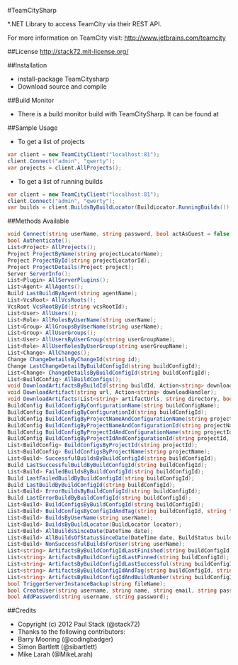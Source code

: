 #TeamCitySharp

*.NET Library to access TeamCity via their REST API.

For more information on TeamCity visit:
http://www.jetbrains.com/teamcity

##License 
http://stack72.mit-license.org/

##Installation
* install-package TeamCitysharp
* Download source and compile

##Build Monitor
* There is a build monitor build with TeamCitySharp. It can be found at <link>

##Sample Usage
* To get a list of projects

```c#
var client = new TeamCityClient("localhost:81");
client.Connect("admin", "qwerty");
var projects = client.AllProjects();
```


* To get a list of running builds

```c#
var client = new TeamCityClient("localhost:81");
client.Connect("admin", "qwerty");
var builds = client.BuildsByBuildLocator(BuildLocator.RunningBuilds());
```


##Methods Available
```c#
void Connect(string userName, string password, bool actAsGuest = false);
bool Authenticate();
List<Project> AllProjects();
Project ProjectByName(string projectLocatorName);
Project ProjectById(string projectLocatorId);
Project ProjectDetails(Project project);
Server ServerInfo();
List<Plugin> AllServerPlugins();
List<Agent> AllAgents();
Build LastBuildByAgent(string agentName);
List<VcsRoot> AllVcsRoots();
VcsRoot VcsRootById(string vcsRootId);
List<User> AllUsers();
List<Role> AllRolesByUserName(string userName);
List<Group> AllGroupsByUserName(string userName);
List<Group> AllUserGroups();
List<User> AllUsersByUserGroup(string userGroupName);
List<Role> AllUserRolesByUserGroup(string userGroupName);
List<Change> AllChanges();
Change ChangeDetailsByChangeId(string id);
Change LastChangeDetailByBuildConfigId(string buildConfigId);
List<Change> ChangeDetailsByBuildConfigId(string buildConfigId);
List<BuildConfig> AllBuildConfigs();
void DownloadArtifactsByBuildId(string buildId, Action<string> downloadHandler);
void DownloadArtifact(string url, Action<string> downloadHandler);
void DownloadArtifacts(List<string> artifactUrls, string directory, bool flatten);
BuildConfig BuildConfigByConfigurationName(string buildConfigName);
BuildConfig BuildConfigByConfigurationId(string buildConfigId);
BuildConfig BuildConfigByProjectNameAndConfigurationName(string projectName, string buildConfigName);
BuildConfig BuildConfigByProjectNameAndConfigurationId(string projectName, string buildConfigId);
BuildConfig BuildConfigByProjectIdAndConfigurationName(string projectId, string buildConfigName);
BuildConfig BuildConfigByProjectIdAndConfigurationId(string projectId, string buildConfigId);
List<BuildConfig> BuildConfigsByProjectId(string projectId);
List<BuildConfig> BuildConfigsByProjectName(string projectName);
List<Build> SuccessfulBuildsByBuildConfigId(string buildConfigId);
Build LastSuccessfulBuildByBuildConfigId(string buildConfigId);
List<Build> FailedBuildsByBuildConfigId(string buildConfigId);
Build LastFailedBuildByBuildConfigId(string buildConfigId);
Build LastBuildByBuildConfigId(string buildConfigId);
List<Build> ErrorBuildsByBuildConfigId(string buildConfigId);
Build LastErrorBuildByBuildConfigId(string buildConfigId);
List<Build> BuildConfigsByBuildConfigId(string buildConfigId);
List<Build> BuildConfigsByConfigIdAndTag(string buildConfigId, string tag);
List<Build> BuildsByUserName(string userName);
List<Build> BuildsByBuildLocator(BuildLocator locator);
List<Build> AllBuildsSinceDate(DateTime date);
List<Build> AllBuildsOfStatusSinceDate(DateTime date, BuildStatus buildStatus);
List<Build> NonSuccessfulBuildsForUser(string userName);
List<string> ArtifactsByBuildConfigIdLastFinished(string buildConfigId);
List<string> ArtifactsByBuildConfigIdLastPinned(string buildConfigId);
List<string> ArtifactsByBuildConfigIdLastSuccessful(string buildConfigId);
List<string> ArtifactsByBuildConfigIdAndTag(string buildConfigId, string tag);
List<string> ArtifactsByBuildConfigIdAndBuildNumber(string buildConfigId, string buildSpecification);
bool TriggerServerInstanceBackup(string fileName);
bool CreateUser(string username, string name, string email, string password);
bool AddPassword(string username, string password);

```

##Credits

* Copyright (c) 2012 Paul Stack (@stack72)
* Thanks to the following contributors:
* Barry Mooring (@codingbadger)
* Simon Bartlett (@sibartlett)
* Mike Larah (@MikeLarah)
